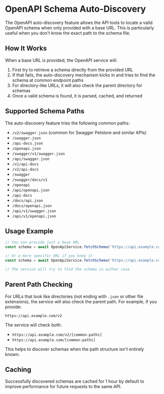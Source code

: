 # OpenAPI Schema Auto-Discovery

The OpenAPI auto-discovery feature allows the API tools to locate a valid OpenAPI schema when only provided with a base URL. This is particularly useful when you don't know the exact path to the schema file.

## How It Works

When a base URL is provided, the OpenAPI service will:

1. First try to retrieve a schema directly from the provided URL
2. If that fails, the auto-discovery mechanism kicks in and tries to find the schema at common endpoint paths
3. For directory-like URLs, it will also check the parent directory for schemas
4. Once a valid schema is found, it is parsed, cached, and returned

## Supported Schema Paths

The auto-discovery feature tries the following common paths:

- `/v2/swagger.json` (common for Swagger Petstore and similar APIs)
- `/swagger.json`
- `/api-docs.json`
- `/openapi.json`
- `/swagger/v1/swagger.json`
- `/api/swagger.json`
- `/v1/api-docs`
- `/v2/api-docs`
- `/swagger`
- `/swagger/docs/v1`
- `/openapi`
- `/api/openapi.json`
- `/api-docs`
- `/docs/api.json`
- `/docs/openapi.json`
- `/api/v1/swagger.json`
- `/api/v1/openapi.json`

## Usage Example

```typescript
// You can provide just a base URL
const schema = await OpenApiService.fetchSchema('https://api.example.com');

// Or a more specific URL if you know it
const schema = await OpenApiService.fetchSchema('https://api.example.com/v2/swagger.json');

// The service will try to find the schema in either case
```

## Parent Path Checking

For URLs that look like directories (not ending with `.json` or other file extensions), the service will also check the parent path. For example, if you provide:

```
https://api.example.com/v2
```

The service will check both:
- `https://api.example.com/v2/[common-paths]`
- `https://api.example.com/[common-paths]`

This helps to discover schemas when the path structure isn't entirely known.

## Caching

Successfully discovered schemas are cached for 1 hour by default to improve performance for future requests to the same API.
